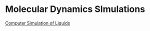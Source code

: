# Molecular Dynamics SImulations

[Computer Simulation of Liquids](https://github.com/Allen-Tildesley/examples)
